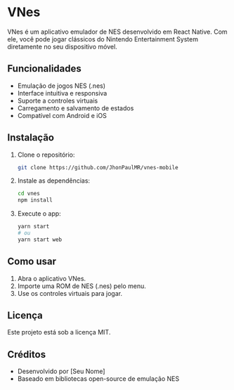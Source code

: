 # VNes

VNes é um aplicativo emulador de NES desenvolvido em React Native. Com ele, você pode jogar clássicos do Nintendo Entertainment System diretamente no seu dispositivo móvel.

## Funcionalidades

- Emulação de jogos NES (.nes)
- Interface intuitiva e responsiva
- Suporte a controles virtuais
- Carregamento e salvamento de estados
- Compatível com Android e iOS

## Instalação

1. Clone o repositório:
    ```bash
    git clone https://github.com/JhonPaulMR/vnes-mobile
    ```
2. Instale as dependências:
    ```bash
    cd vnes
    npm install
    ```
3. Execute o app:
    ```bash
    yarn start
    # ou
    yarn start web
    ```

## Como usar

1. Abra o aplicativo VNes.
2. Importe uma ROM de NES (.nes) pelo menu.
3. Use os controles virtuais para jogar.

## Licença

Este projeto está sob a licença MIT.

## Créditos

- Desenvolvido por [Seu Nome]
- Baseado em bibliotecas open-source de emulação NES
